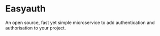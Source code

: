 # Easyauth

An open source, fast yet simple microservice to add authentication and authorisation to your project.
